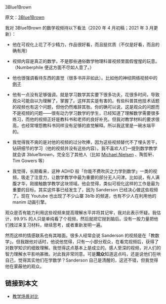 3Blue1Brown

原文：[3Blue1Brown](https://wiki.issarice.com/wiki/3Blue1Brown)

我对 3Blue1Brown 的数学视频持以下看法（2020 年 4 月初稿；2021 年 3 月更新）：

* 他在可视化上花了不少精力，作品很好看，而且挺优质（不仅是好看，而且的确有用）

* 视频内容是真正的数学，不是那些通俗数学物理科普视频里面假惺惺的玩意。（Numberphile 便这方面不尽如人意了。）

* 他也很强调看待东西的直觉（很多书并非如此）。比如他的神经网络视频中的[例子](https://issarice.wordpress.com/2019/01/06/2019-01-06/)

* 他有一点没有足够强调，就是学习数学其实要下很多功夫，花很多时间，导致观众可能自以为理解了，掌握了。这样其实是有害的。有些科普其他技术话题的视频也有这个问题，但他仍然难辞其咎。你的确可以说，这是观众的问题而不是视频的问题——很有动力学习数学的学生，已经知道了理解数学需要很多练习，而他的视频正好是教科书和老师的良好补充。但我对教学材料的要求很高，也经常埋怨教科书同样没有足够的直觉解释。所以我这里是一碗水端平的。

* 我觉得我不爽的是对他的视频的过分吹捧，因为这些视频替代不了埋头苦干，钻研细节的学习（他的视频并没有这些内容）。我不喜欢人们一提到数学教学就会讲 3blue1brown，完全忘了其他人（比如 [Michael Nielsen](https://wiki.issarice.com/wiki/Michael_Nielsen) 、陶哲轩、Tim Gowers 等）

* 我觉得，长期看来，这种 ADHD 般「你能不费吹灰之力学到数学」一类的视频，吸走了注意力，让数学教学中最为重要的部分无人问津。比如说，有人满腹才华，刚接触数学教学这块领域。他会觉得，类似可视化这样的工作是最为重要的目标。其实这件事已经发生了，因为 Sanderson 已经决心做这些视频了。现在 Youtube 也出现了不少山寨 3b1b  的频道，也有不少人在利用他的 manim 动画引擎。 

观众是否有能力利用这些视频来提高理解水平并将其记牢，我对此表示怀疑。我估计，99.9% 的人只是单纯看了个视频，然后就把它抛到脑后。没有一股力量把他们拽过来复习材料，继续思考，或者重新发明一遍。

然而这样的情感联系也有其暗面。很多人经常会说 Sanderson 的视频是在「教数学」。但我跟他对话时，他说他觉得，只有一小部分观众，在看完视频后，获得了对数学知识的细致理解。我觉得这点基本上是成立的。感人至深的视频，对人们的智力理解水平影响甚微。对此我非常同意。可是**观众**知道这点吗，还是说他们在哄自己，觉得其实他们在学数学？Sanderson 自己是清醒的，这还不错，但我觉得他在蒙蔽他的观众。

## 链接到本文

* [教学场景对比](https://wiki.issarice.com/wiki/Comparison_of_pedagogical_scenes) 
